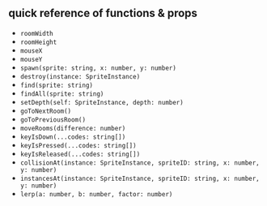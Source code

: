 ## quick reference of functions & props

- `roomWidth`
- `roomHeight`
- `mouseX`
- `mouseY`
- `spawn(sprite: string, x: number, y: number)`
- `destroy(instance: SpriteInstance)`
- `find(sprite: string)`
- `findAll(sprite: string)`
- `setDepth(self: SpriteInstance, depth: number)`
- `goToNextRoom()`
- `goToPreviousRoom()`
- `moveRooms(difference: number)`
- `keyIsDown(...codes: string[])`
- `keyIsPressed(...codes: string[])`
- `keyIsReleased(...codes: string[])`
- `collisionAt(instance: SpriteInstance, spriteID: string, x: number, y: number)`
- `instancesAt(instance: SpriteInstance, spriteID: string, x: number, y: number)`
- `lerp(a: number, b: number, factor: number)`
